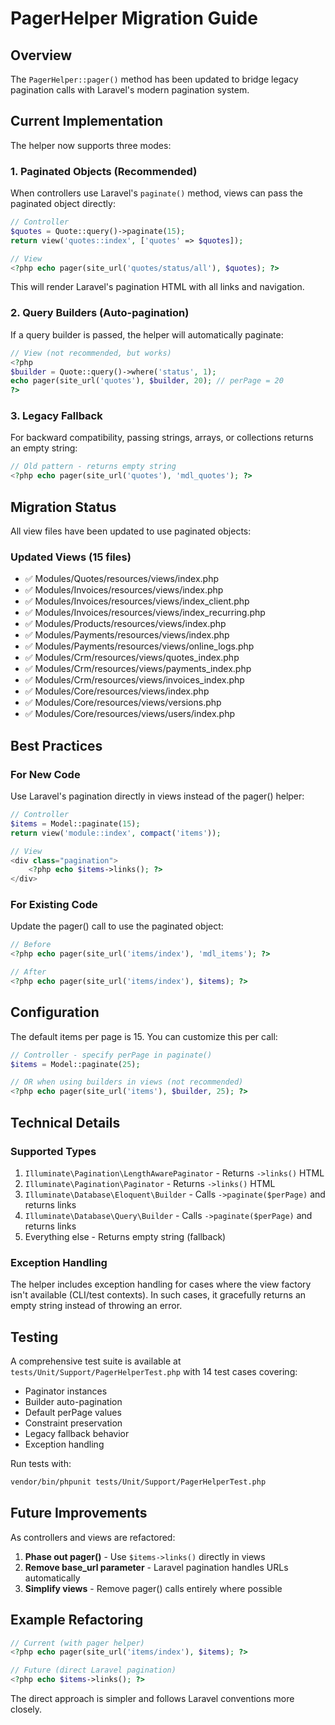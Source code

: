 # PagerHelper Migration Guide

## Overview

The `PagerHelper::pager()` method has been updated to bridge legacy pagination calls with Laravel's modern pagination system.

## Current Implementation

The helper now supports three modes:

### 1. Paginated Objects (Recommended)

When controllers use Laravel's `paginate()` method, views can pass the paginated object directly:

```php
// Controller
$quotes = Quote::query()->paginate(15);
return view('quotes::index', ['quotes' => $quotes]);

// View
<?php echo pager(site_url('quotes/status/all'), $quotes); ?>
```

This will render Laravel's pagination HTML with all links and navigation.

### 2. Query Builders (Auto-pagination)

If a query builder is passed, the helper will automatically paginate:

```php
// View (not recommended, but works)
<?php 
$builder = Quote::query()->where('status', 1);
echo pager(site_url('quotes'), $builder, 20); // perPage = 20
?>
```

### 3. Legacy Fallback

For backward compatibility, passing strings, arrays, or collections returns an empty string:

```php
// Old pattern - returns empty string
<?php echo pager(site_url('quotes'), 'mdl_quotes'); ?>
```

## Migration Status

All view files have been updated to use paginated objects:

### Updated Views (15 files)
- ✅ Modules/Quotes/resources/views/index.php
- ✅ Modules/Invoices/resources/views/index.php
- ✅ Modules/Invoices/resources/views/index_client.php
- ✅ Modules/Invoices/resources/views/index_recurring.php
- ✅ Modules/Products/resources/views/index.php
- ✅ Modules/Payments/resources/views/index.php
- ✅ Modules/Payments/resources/views/online_logs.php
- ✅ Modules/Crm/resources/views/quotes_index.php
- ✅ Modules/Crm/resources/views/payments_index.php
- ✅ Modules/Crm/resources/views/invoices_index.php
- ✅ Modules/Core/resources/views/index.php
- ✅ Modules/Core/resources/views/versions.php
- ✅ Modules/Core/resources/views/users/index.php

## Best Practices

### For New Code

Use Laravel's pagination directly in views instead of the pager() helper:

```php
// Controller
$items = Model::paginate(15);
return view('module::index', compact('items'));

// View
<div class="pagination">
    <?php echo $items->links(); ?>
</div>
```

### For Existing Code

Update the pager() call to use the paginated object:

```php
// Before
<?php echo pager(site_url('items/index'), 'mdl_items'); ?>

// After
<?php echo pager(site_url('items/index'), $items); ?>
```

## Configuration

The default items per page is 15. You can customize this per call:

```php
// Controller - specify perPage in paginate()
$items = Model::paginate(25);

// OR when using builders in views (not recommended)
<?php echo pager(site_url('items'), $builder, 25); ?>
```

## Technical Details

### Supported Types

1. `Illuminate\Pagination\LengthAwarePaginator` - Returns `->links()` HTML
2. `Illuminate\Pagination\Paginator` - Returns `->links()` HTML
3. `Illuminate\Database\Eloquent\Builder` - Calls `->paginate($perPage)` and returns links
4. `Illuminate\Database\Query\Builder` - Calls `->paginate($perPage)` and returns links
5. Everything else - Returns empty string (fallback)

### Exception Handling

The helper includes exception handling for cases where the view factory isn't available (CLI/test contexts). In such cases, it gracefully returns an empty string instead of throwing an error.

## Testing

A comprehensive test suite is available at `tests/Unit/Support/PagerHelperTest.php` with 14 test cases covering:
- Paginator instances
- Builder auto-pagination
- Default perPage values
- Constraint preservation
- Legacy fallback behavior
- Exception handling

Run tests with:
```bash
vendor/bin/phpunit tests/Unit/Support/PagerHelperTest.php
```

## Future Improvements

As controllers and views are refactored:

1. **Phase out pager()** - Use `$items->links()` directly in views
2. **Remove base_url parameter** - Laravel pagination handles URLs automatically
3. **Simplify views** - Remove pager() calls entirely where possible

## Example Refactoring

```php
// Current (with pager helper)
<?php echo pager(site_url('items/index'), $items); ?>

// Future (direct Laravel pagination)
<?php echo $items->links(); ?>
```

The direct approach is simpler and follows Laravel conventions more closely.
